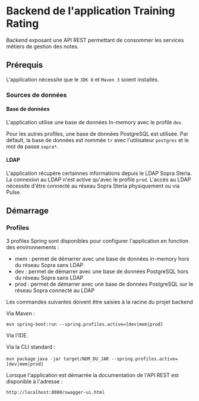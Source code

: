 # Backend de l'application Training Rating

Backend exposant une API REST permettant de consommer les services métiers de gestion des notes.

## Prérequis

L'application nécessite que le `JDK 8` et `Maven 3` soient installés.

### Sources de données

#### Base de données

L'application utilise une base de données In-memory avec le profile `dev`.

Pour les autres profiles, une base de données PostgreSQL est utilisée.
Par défault, la base de données est nommée `tr` avec l'utilisateur `postgres` et le mot de passe `sopra*`.

#### LDAP

L'application récupère certainnes informations depuis le LDAP Sopra Steria.
La connexion au LDAP n'est active qu'avec le profile `prod`.
L'accès au LDAP nécessite d'être connecté au réseau Sopra Steria physiquement ou via Pulse.

## Démarrage

### Profiles

3 profiles Spring sont disponibles pour configurer l'application en fonction des environnements :

* mem : permet de démarrer avec une base de données in-memory hors du réseau Sopra sans LDAP
* dev : permet de démarrer avec une base de données PostgreSQL hors du réseau Sopra sans LDAP
* prod : permet de démarrer avec une base de données PostgreSQL sur le réseau Sopra connecté au LDAP

Les commandes suivantes doivent être saisies à la racine du projet backend

Via Maven : 

`mvn spring-boot:run --spring.profiles.active=[dev|mem|prod]`

Via l'IDE.

Via la CLI standard :

`mvn package`
`java -jar target/NOM_DU_JAR --spring.profiles.active=[dev|mem|prod]`

Lorsque l'application est démarrée la documentation de l'API REST est disponible à l'adresse :

`http://localhost:8080/swagger-ui.html`